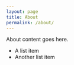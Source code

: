 ```yaml
---
layout: page
title: About
permalink: /about/
---
```


About content goes here.

- A list item
- Another list item

